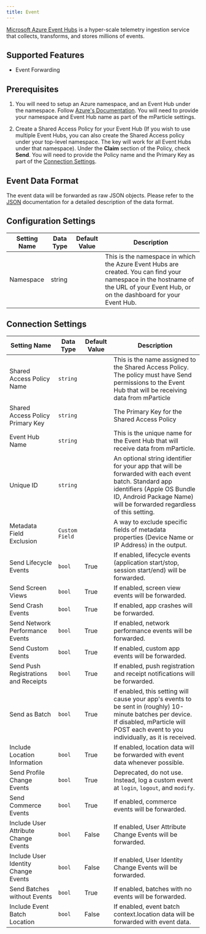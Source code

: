 ```yaml
---
title: Event
---
```


[Microsoft Azure Event Hubs](https://azure.microsoft.com/en-us/services/event-hubs/) is a hyper-scale telemetry ingestion service that collects, transforms, and stores millions of events.

## Supported Features

* Event Forwarding

## Prerequisites

1. You will need to setup an Azure namespace, and an Event Hub under the namespace. Follow [Azure's Documentation](https://docs.microsoft.com/en-us/azure/event-hubs/event-hubs-create). You will need to provide your namespace and Event Hub name as part of the mParticle settings.

2. Create a Shared Access Policy for your Event Hub (If you wish to use multiple Event Hubs, you can also create the Shared Access policy under your top-level namespace. The key will work for all Event Hubs under that namespace). Under the **Claim** section of the Policy, check **Send**. You will need to provide the Policy name and the Primary Key as part of the [Connection Settings](#connection-settings).

## Event Data Format
The event data will be forwarded as raw JSON objects.  Please refer to the [JSON](/developers/server/json-reference/) documentation for a detailed description of the data format.

## Configuration Settings

| Setting Name |  Data Type    | Default Value  | Description |
| ---|---|---|---|
| Namespace | string | | This is the namespace in which the Azure Event Hubs are created. You can find your namespace in the hostname of the URL of your Event Hub, or on the dashboard for your Event Hub.

## Connection Settings

| Setting Name |  Data Type  | Default Value | Description |
| ---|---|---|---|
| Shared Access Policy Name | `string` |  | This is the name assigned to the Shared Access Policy. The policy must have Send permissions to the Event Hub that will be receiving data from mParticle | 
| Shared Access Policy Primary Key | `string` |  | The Primary Key for the Shared Access Policy |
| Event Hub Name | `string` |  | This is the unique name for the Event Hub that will receive data from mParticle.
| Unique ID | `string` | <unset> | An optional string identifier for your app that will be forwarded with each event batch.  Standard app identifiers (Apple OS Bundle ID, Android Package Name) will be forwarded regardless of this setting. |
| Metadata Field Exclusion | `Custom Field` |  | A way to exclude specific fields of metadata properties (Device Name or IP Address) in the output. |
| Send Lifecycle Events | `bool` | True |  If enabled, lifecycle events (application start/stop, session start/end) will be forwarded. |
| Send Screen Views | `bool` | True |  If enabled, screen view events will be forwarded. |
| Send Crash Events | `bool` | True | If enabled, app crashes will be forwarded. |
| Send Network Performance Events | `bool` | True | If enabled, network performance events will be forwarded. |
| Send Custom Events | `bool` | True | If enabled, custom app events will be forwarded. |
| Send Push Registrations and Receipts | `bool` | True | If enabled, push registration and receipt notifications will be forwarded. |
| Send as Batch | `bool` | True | If enabled, this setting will cause your app's events to be sent in (roughly) 10-minute batches per device. If disabled, mParticle will POST each event to you individually, as it is received. |  
| Include Location Information | `bool` | True | If enabled, location data will be forwarded with event data whenever possible. |
| Send Profile Change Events | `bool` | True | Deprecated, do not use. Instead, log a custom event at `login`, `logout`, and `modify`. |  
| Send Commerce Events | `bool` | True | If enabled, commerce events will be forwarded. |
| Include User Attribute Change Events | `bool` | False |If enabled, User Attribute Change Events will be forwarded. |
| Include User Identity Change Events | `bool` | False | If enabled, User Identity Change Events will be forwarded. |
| Send Batches without Events | `bool` | True | If enabled, batches with no events will be forwarded. |
| Include Event Batch Location | `bool` | False | If enabled, event batch context.location data will be forwarded with event data. |

